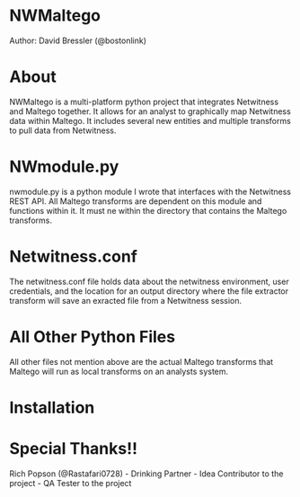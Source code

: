 ﻿NWMaltego
==========

Author: David Bressler (@bostonlink)

About
======

NWMaltego is a multi-platform python project that integrates Netwitness and Maltego together.  It allows for an analyst to graphically map Netwitness data within Maltego.  It includes several new entities and multiple transforms to pull data from Netwitness.

NWmodule.py
============

nwmodule.py is a python module I wrote that interfaces with the Netwitness REST API.  All Maltego transforms are dependent on this module and functions within it.  It must ne within the directory that contains the Maltego transforms.

Netwitness.conf
================

The netwitness.conf file holds data about the netwitness environment, user credentials, and the location for an output directory where the file extractor transform will save an exracted file from a Netwitness session.

All Other Python Files
=======================

All other files not mention above are the actual Maltego transforms that Maltego will run as local transforms on an analysts system.


Installation
=============

Special Thanks!!
=================

Rich Popson (@Rastafari0728)
	- Drinking Partner
	- Idea Contributor to the project
	- QA Tester to the project



